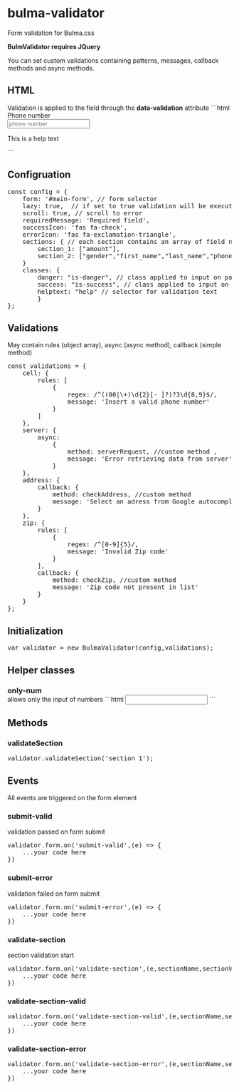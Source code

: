 # bulma-validator
Form validation for Bulma.css

<strong>BulmValidator requires JQuery</strong>

You can set custom validations containing patterns, messages, callback methods and async methods.

<h2>HTML</h2>
Validation is applied to the field through the <strong>data-validation</strong> attribute
```html
<div class="field">
  <label class="label">Phone number</label>
  <div class="control">
    <input class="input only-num" type="text" placeholder="phone number" data-validation="phone" name="phone_number">
  </div>
  <p class="help">This is a help text</p>
</div>
```

<h2>Configruation</h2>
<pre>
const config = {
    form: '#main-form', // form selector
    lazy: true,  // if set to true validation will be executed only when the form is submitted
    scroll: true, // scroll to error
    requiredMessage: 'Required field',
    successIcon: 'fas fa-check',
    errorIcon: 'fas fa-exclamation-triangle',
    sections: { // each section contains an array of field names
        section_1: ["amount"], 
        section_2: ["gender","first_name","last_name","phone_number","email","address","province"]
    }
    classes: { 
        danger: "is-danger", // class applied to input on passed validation
        success: "is-success", // class applied to input on failed validation
        helptext: "help" // selector for validation text
		}
};
</pre>

<h2>Validations</h2>
May contain rules (object array), async (async method), callback (simple method) 
<pre>
const validations = { 
    cell: {
        rules: [
            {
                regex: /^((00|\+)\d{2}[- ]?)?3\d{8,9}$/,
                message: 'Insert a valid phone number'
            }
        ]
    },
    server: {
        async:
            {
                method: serverRequest, //custom method ,
                message: 'Error retrieving data from server'
            }
    },
    address: {
        callback: {
            method: checkAddress, //custom method
            message: 'Select an adress from Google autocomplete options' 
        }
    },
    zip: {
        rules: [
            {
                regex: /^[0-9]{5}/,
                message: 'Invalid Zip code'
            }
        ],
        callback: {
            method: checkZip, //custom method
            message: 'Zip code not present in list' 
        }
    }
};
</pre>

<h2>Initialization</h2>
<pre>
var validator = new BulmaValidator(config,validations);
</pre>

<h2>Helper classes</h2>
<h3 style="margin-bottom: 0">only-num</h3>allows only the input of numbers
```html
<input class="input only-num" type="text">
```


<h2>Methods</h2>
<h3>validateSection</h3>
<pre>
validator.validateSection('section_1');
</pre>

<h2>Events</h2>
All events are triggered on the form element
<h3>submit-valid</h3>
validation passed on form submit
<pre>
validator.form.on('submit-valid',(e) => {
    ...your code here
}) 
</pre>
<h3>submit-error</h3>
validation failed on form submit
<pre>
validator.form.on('submit-error',(e) => {
    ...your code here
}) 
</pre>
<h3>validate-section</h3>
section validation start
<pre>
validator.form.on('validate-section',(e,sectionName,sectionValue) => {
    ...your code here
}) 
</pre>
<h3>validate-section-valid</h3>
<pre>
validator.form.on('validate-section-valid',(e,sectionName,sectionValue) => {
    ...your code here
}) 
</pre>
<h3>validate-section-error</h3>
<pre>
validator.form.on('validate-section-error',(e,sectionName,sectionValue) => {
    ...your code here
}) 
</pre>
